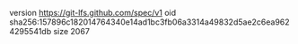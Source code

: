 version https://git-lfs.github.com/spec/v1
oid sha256:157896c182014764340e14ad1bc3fb06a3314a49832d5ae2c6ea9624295541db
size 2067
